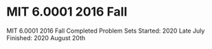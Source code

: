 # MIT 6.0001 2016 Fall
 MIT 6.0001 2016 Fall Completed Problem Sets
 Started: 2020 Late July
 Finished: 2020 August 20th